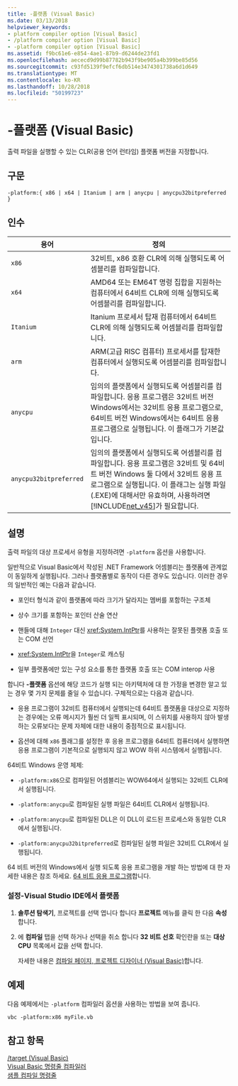 ```yaml
---
title: -플랫폼 (Visual Basic)
ms.date: 03/13/2018
helpviewer_keywords:
- platform compiler option [Visual Basic]
- /platform compiler option [Visual Basic]
- -platform compiler option [Visual Basic]
ms.assetid: f9bc61e6-e854-4ae1-87b9-d6244de23fd1
ms.openlocfilehash: aececd9d99b87782b943f9be905a4b399be85d56
ms.sourcegitcommit: c93fd5139f9efcf6db514e3474301738a6d1d649
ms.translationtype: MT
ms.contentlocale: ko-KR
ms.lasthandoff: 10/28/2018
ms.locfileid: "50199723"
---
```

# <a name="-platform-visual-basic"></a>-플랫폼 (Visual Basic)
출력 파일을 실행할 수 있는 CLR(공용 언어 런타임) 플랫폼 버전을 지정합니다.  
  
## <a name="syntax"></a>구문  
  
```  
-platform:{ x86 | x64 | Itanium | arm | anycpu | anycpu32bitpreferred }  
```  
  
## <a name="arguments"></a>인수  
  
|용어|정의|  
|---|---|  
|`x86`|32비트, x86 호환 CLR에 의해 실행되도록 어셈블리를 컴파일합니다.|  
|`x64`|AMD64 또는 EM64T 명령 집합을 지원하는 컴퓨터에서 64비트 CLR에 의해 실행되도록 어셈블리를 컴파일합니다.|  
|`Itanium`|Itanium 프로세서 탑재 컴퓨터에서 64비트 CLR에 의해 실행되도록 어셈블리를 컴파일합니다.|  
|`arm`|ARM(고급 RISC 컴퓨터) 프로세서를 탑재한 컴퓨터에서 실행되도록 어셈블리를 컴파일합니다.|  
|`anycpu`|임의의 플랫폼에서 실행되도록 어셈블리를 컴파일합니다. 응용 프로그램은 32비트 버전 Windows에서는 32비트 응용 프로그램으로, 64비트 버전 Windows에서는 64비트 응용 프로그램으로 실행됩니다. 이 플래그가 기본값입니다.|  
|`anycpu32bitpreferred`|임의의 플랫폼에서 실행되도록 어셈블리를 컴파일합니다. 응용 프로그램은 32비트 및 64비트 버전 Windows 둘 다에서 32비트 응용 프로그램으로 실행됩니다. 이 플래그는 실행 파일(.EXE)에 대해서만 유효하며, 사용하려면 [!INCLUDE[net_v45](~/includes/net-v45-md.md)]가 필요합니다.|  
  
## <a name="remarks"></a>설명  
 출력 파일의 대상 프로세서 유형을 지정하려면 `-platform` 옵션을 사용합니다.  
  
 일반적으로 Visual Basic에서 작성된 .NET Framework 어셈블리는 플랫폼에 관계없이 동일하게 실행됩니다. 그러나 플랫폼별로 동작이 다른 경우도 있습니다. 이러한 경우의 일반적인 예는 다음과 같습니다.  
  
-   포인터 형식과 같이 플랫폼에 따라 크기가 달라지는 멤버를 포함하는 구조체  
  
-   상수 크기를 포함하는 포인터 산술 연산  
  
-   핸들에 대해 `Integer` 대신 <xref:System.IntPtr>를 사용하는 잘못된 플랫폼 호출 또는 COM 선언  
  
-   <xref:System.IntPtr>을 `Integer`로 캐스팅  
  
-   일부 플랫폼에만 있는 구성 요소를 통한 플랫폼 호출 또는 COM interop 사용  
  
 합니다 **-플랫폼** 옵션에 해당 코드가 실행 되는 아키텍처에 대 한 가정을 변경한 알고 있는 경우 몇 가지 문제를 줄일 수 있습니다. 구체적으로는 다음과 같습니다.  
  
-   응용 프로그램이 32비트 컴퓨터에서 실행되는데 64비트 플랫폼을 대상으로 지정하는 경우에는 오류 메시지가 훨씬 더 일찍 표시되며, 이 스위치를 사용하지 않아 발생하는 오류보다는 문제 자체에 대한 내용이 중점적으로 표시됩니다.  
  
-   옵션에 대해 `x86` 플래그를 설정한 후 응용 프로그램을 64비트 컴퓨터에서 실행하면 응용 프로그램이 기본적으로 실행되지 않고 WOW 하위 시스템에서 실행됩니다.  
  
 64비트 Windows 운영 체제:  
  
-   `-platform:x86`으로 컴파일된 어셈블리는 WOW64에서 실행되는 32비트 CLR에서 실행됩니다.  
  
-   `-platform:anycpu`로 컴파일된 실행 파일은 64비트 CLR에서 실행됩니다.  
  
-   `-platform:anycpu`로 컴파일된 DLL은 이 DLL이 로드된 프로세스와 동일한 CLR에서 실행됩니다.  
  
-   `-platform:anycpu32bitpreferred`로 컴파일된 실행 파일은 32비트 CLR에서 실행됩니다.  
  
 64 비트 버전의 Windows에서 실행 되도록 응용 프로그램을 개발 하는 방법에 대 한 자세한 내용은 참조 하세요. [64 비트 응용 프로그램](../../../framework/64-bit-apps.md)합니다.  
  
### <a name="to-set--platform-in-the-visual-studio-ide"></a>설정-Visual Studio IDE에서 플랫폼  
  
1.  **솔루션 탐색기**, 프로젝트를 선택 엽니다 합니다 **프로젝트** 메뉴를 클릭 한 다음 **속성**합니다.  
  
2.  에 **컴파일** 탭을 선택 하거나 선택을 취소 합니다 **32 비트 선호** 확인란을 또는 **대상 CPU** 목록에서 값을 선택 합니다.  
  
     자세한 내용은 [컴파일 페이지, 프로젝트 디자이너 (Visual Basic)](/visualstudio/ide/reference/compile-page-project-designer-visual-basic)합니다.  
  
## <a name="example"></a>예제  
 다음 예제에서는 `-platform` 컴파일러 옵션을 사용하는 방법을 보여 줍니다.  
  
```console
vbc -platform:x86 myFile.vb  
```  
  
## <a name="see-also"></a>참고 항목  
 [/target (Visual Basic)](target.md)  
 [Visual Basic 명령줄 컴파일러](index.md)  
 [샘플 컴파일 명령줄](sample-compilation-command-lines.md)
